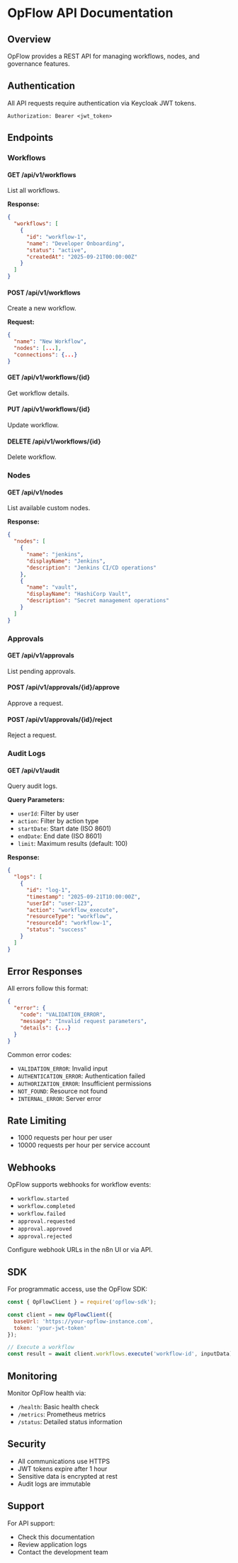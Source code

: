 # OpFlow API Documentation

## Overview
OpFlow provides a REST API for managing workflows, nodes, and governance features.

## Authentication
All API requests require authentication via Keycloak JWT tokens.

```
Authorization: Bearer <jwt_token>
```

## Endpoints

### Workflows

#### GET /api/v1/workflows
List all workflows.

**Response:**
```json
{
  "workflows": [
    {
      "id": "workflow-1",
      "name": "Developer Onboarding",
      "status": "active",
      "createdAt": "2025-09-21T00:00:00Z"
    }
  ]
}
```

#### POST /api/v1/workflows
Create a new workflow.

**Request:**
```json
{
  "name": "New Workflow",
  "nodes": [...],
  "connections": {...}
}
```

#### GET /api/v1/workflows/{id}
Get workflow details.

#### PUT /api/v1/workflows/{id}
Update workflow.

#### DELETE /api/v1/workflows/{id}
Delete workflow.

### Nodes

#### GET /api/v1/nodes
List available custom nodes.

**Response:**
```json
{
  "nodes": [
    {
      "name": "jenkins",
      "displayName": "Jenkins",
      "description": "Jenkins CI/CD operations"
    },
    {
      "name": "vault",
      "displayName": "HashiCorp Vault",
      "description": "Secret management operations"
    }
  ]
}
```

### Approvals

#### GET /api/v1/approvals
List pending approvals.

#### POST /api/v1/approvals/{id}/approve
Approve a request.

#### POST /api/v1/approvals/{id}/reject
Reject a request.

### Audit Logs

#### GET /api/v1/audit
Query audit logs.

**Query Parameters:**
- `userId`: Filter by user
- `action`: Filter by action type
- `startDate`: Start date (ISO 8601)
- `endDate`: End date (ISO 8601)
- `limit`: Maximum results (default: 100)

**Response:**
```json
{
  "logs": [
    {
      "id": "log-1",
      "timestamp": "2025-09-21T10:00:00Z",
      "userId": "user-123",
      "action": "workflow_execute",
      "resourceType": "workflow",
      "resourceId": "workflow-1",
      "status": "success"
    }
  ]
}
```

## Error Responses

All errors follow this format:

```json
{
  "error": {
    "code": "VALIDATION_ERROR",
    "message": "Invalid request parameters",
    "details": {...}
  }
}
```

Common error codes:
- `VALIDATION_ERROR`: Invalid input
- `AUTHENTICATION_ERROR`: Authentication failed
- `AUTHORIZATION_ERROR`: Insufficient permissions
- `NOT_FOUND`: Resource not found
- `INTERNAL_ERROR`: Server error

## Rate Limiting

- 1000 requests per hour per user
- 10000 requests per hour per service account

## Webhooks

OpFlow supports webhooks for workflow events:

- `workflow.started`
- `workflow.completed`
- `workflow.failed`
- `approval.requested`
- `approval.approved`
- `approval.rejected`

Configure webhook URLs in the n8n UI or via API.

## SDK

For programmatic access, use the OpFlow SDK:

```javascript
const { OpFlowClient } = require('opflow-sdk');

const client = new OpFlowClient({
  baseUrl: 'https://your-opflow-instance.com',
  token: 'your-jwt-token'
});

// Execute a workflow
const result = await client.workflows.execute('workflow-id', inputData);
```

## Monitoring

Monitor OpFlow health via:

- `/health`: Basic health check
- `/metrics`: Prometheus metrics
- `/status`: Detailed status information

## Security

- All communications use HTTPS
- JWT tokens expire after 1 hour
- Sensitive data is encrypted at rest
- Audit logs are immutable

## Support

For API support:
- Check this documentation
- Review application logs
- Contact the development team